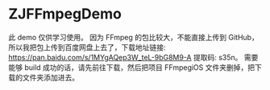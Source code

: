 # ZJFFmpegDemo
此 demo 仅供学习使用。
因为 FFmpeg 的包比较大，不能直接上传到 GitHub，所以我把包上传到百度网盘上去了，下载地址链接: https://pan.baidu.com/s/1MYgAQep3W_teL-9bG8M9-A 提取码: s35n。
需要能够 build 成功的话，请先前往下载，然后把项目 FFmpegiOS 文件夹删掉，把下载的文件夹添加进去。



